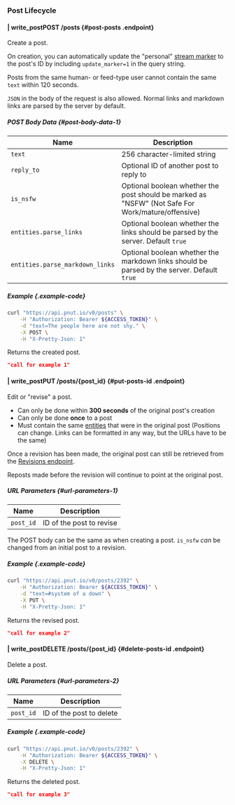 ### Post Lifecycle


#### <span class="endpoint-meta"><i class="fas fa-lock"></i> | <i class="fas fa-user"></i> write_post</span><span class="method method-post">POST</span> /posts [<i class="fas fa-paragraph"></i>](#post-posts) {#post-posts .endpoint}

Create a post.

On creation, you can automatically update the "personal" [stream marker](../stream-marker#post-markers) to the post's ID by including `update_marker=1` in the query string.

Posts from the same human- or feed-type user cannot contain the same `text` within 120 seconds.

`JSON` in the body of the request is also allowed. Normal links and markdown links are parsed by the server by default.

##### POST Body Data [<i class="fas fa-paragraph"></i>](#post-body-data-1) {#post-body-data-1}

Name|Description
-|-
`text`|256 character-limited string
`reply_to`|Optional ID of another post to reply to
`is_nsfw`|Optional boolean whether the post should be marked as "NSFW" (Not Safe For Work/mature/offensive)
`entities.parse_links`|Optional boolean whether the links should be parsed by the server. Default `true`
`entities.parse_markdown_links`|Optional boolean whether the markdown links should be parsed by the server. Default `true`

##### Example {.example-code}

```bash
curl "https://api.pnut.io/v0/posts" \
    -H "Authorization: Bearer ${ACCESS_TOKEN}" \
    -d "text=The people here are not shy." \
    -X POST \
    -H "X-Pretty-Json: 1"
```

Returns the created post.

```json
"call for example 1"
```


#### <span class="endpoint-meta"><i class="fas fa-lock"></i> | <i class="fas fa-user"></i> write_post</span><span class="method method-put">PUT</span> /posts/<span class="call-param">{post_id}</span> [<i class="fas fa-paragraph"></i>](#put-posts-id) {#put-posts-id .endpoint}

Edit or "revise" a post.

* Can only be done within __300 seconds__ of the original post's creation
* Can only be done __once__ to a post
* Must contain the same [entities](../../implementation/entities) that were in the original post (Positions can change. Links can be formatted in any way, but the URLs have to be the same)

Once a revision has been made, the original post can still be retrieved from the [Revisions endpoint](lookup#get-posts-id-revisions).

Reposts made before the revision will continue to point at the original post.

##### URL Parameters [<i class="fas fa-paragraph"></i>](#url-parameters-1) {#url-parameters-1}

Name|Description
-|-
`post_id`|ID of the post to revise

The POST body can be the same as when creating a post. `is_nsfw` *can* be changed from an initial post to a revision.

##### Example {.example-code}

```bash
curl "https://api.pnut.io/v0/posts/2392" \
    -H "Authorization: Bearer ${ACCESS_TOKEN}" \
    -d "text=#system of a down" \
    -X PUT \
    -H "X-Pretty-Json: 1"
```

Returns the revised post.

```json
"call for example 2"
```


#### <span class="endpoint-meta"><i class="fas fa-lock"></i> | <i class="fas fa-user"></i> write_post</span><span class="method method-delete">DELETE</span> /posts/<span class="call-param">{post_id}</span> [<i class="fas fa-paragraph"></i>](#delete-posts-id) {#delete-posts-id .endpoint}

Delete a post.

##### URL Parameters [<i class="fas fa-paragraph"></i>](#url-parameters-2) {#url-parameters-2}

Name|Description
-|-
`post_id`|ID of the post to delete

##### Example {.example-code}

```bash
curl "https://api.pnut.io/v0/posts/2392" \
    -H "Authorization: Bearer ${ACCESS_TOKEN}" \
    -X DELETE \
    -H "X-Pretty-Json: 1"
```

Returns the deleted post.

```json
"call for example 3"
```